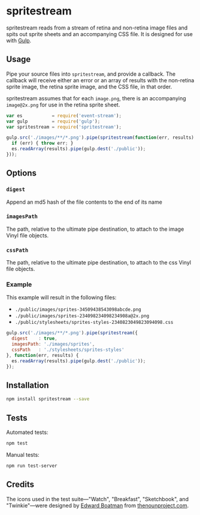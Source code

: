# spritestream

spritestream reads from a stream of retina and non-retina image files and spits
out sprite sheets and an accompanying CSS file. It is designed for use with
[Gulp][gulp].

## Usage

Pipe your source files into `spritestream`, and provide a callback. The callback
will receive either an error or an array of results with the non-retina sprite
image, the retina sprite image, and the CSS file, in that order.

spritestream assumes that for each `image.png`, there is an accompanying
`image@2x.png` for use in the retina sprite sheet.

```javascript
var es           = require('event-stream');
var gulp         = require('gulp');
var spritestream = require('spritestream');

gulp.src('./images/**/*.png').pipe(spritestream(function(err, results) {
  if (err) { throw err; }
  es.readArray(results).pipe(gulp.dest('./public'));
}));
```

## Options

### `digest`

Append an md5 hash of the file contents to the end of its name

### `imagesPath`

The path, relative to the ultimate pipe destination, to attach to the image
Vinyl file objects.

### `cssPath`

The path, relative to the ultimate pipe destination, to attach to the css Vinyl
file objects.

### Example

This example will result in the following files:

- `./public/images/sprites-34509438543098abcde.png`
- `./public/images/sprites-234098234098234908a@2x.png`
- `./public/stylesheets/sprites-styles-2340823049823094098.css`

```javascript
gulp.src('./images/**/*.png').pipe(spritestream({
  digest    : true,
  imagesPath: './images/sprites',
  cssPath   : './stylesheets/sprites-styles'
}, function(err, results) {
  es.readArray(results).pipe(gulp.dest('./public'));
});
```

## Installation

```sh
npm install spritestream --save
```

## Tests

Automated tests:

```sh
npm test
```

Manual tests:

```sh
npm run test-server
```

## Credits

The icons used in the test suite—"Watch", "Breakfast", "Sketchbook", and
"Twinkie"—were designed by [Edward Boatman][boatman] from
[thenounproject.com][nounproject].

[boatman]: http://www.thenounproject.com/edward
[gulp]: http://gulpjs.com
[nounproject]: http://www.thenounproject.com/
